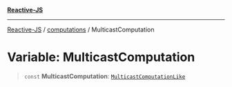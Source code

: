 [**Reactive-JS**](../../README.md)

***

[Reactive-JS](../../README.md) / [computations](../README.md) / MulticastComputation

# Variable: MulticastComputation

> `const` **MulticastComputation**: [`MulticastComputationLike`](../interfaces/MulticastComputationLike.md)
